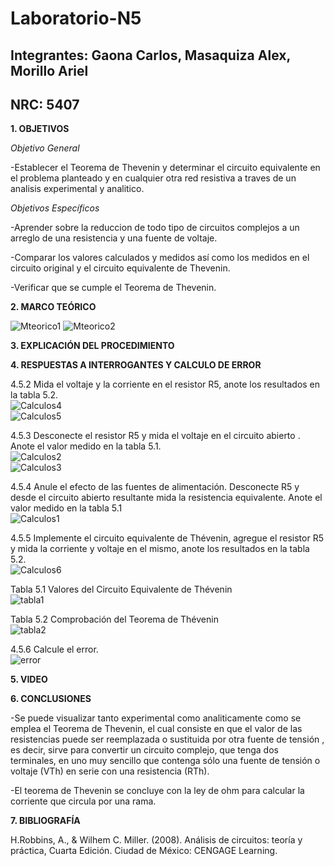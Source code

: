 # Laboratorio-N5
## Integrantes: Gaona Carlos, Masaquiza Alex, Morillo Ariel
## NRC: 5407

**1. OBJETIVOS**

_Objetivo General_

-Establecer el Teorema de Thevenin y determinar el circuito equivalente en el problema planteado y en cualquier otra red resistiva a traves de un analisis experimental y analitico.

_Objetivos Específicos_

-Aprender sobre la reduccion de todo tipo de circuitos complejos a un arreglo de una resistencia y una fuente de voltaje.

-Comparar los valores calculados y medidos así como los medidos en el circuito original y el circuito equivalente de Thevenin. 

-Verificar que se cumple el Teorema de Thevenin.

**2. MARCO TEÓRICO**

![Mteorico1]( https://github.com/AlexMP98/Laboratorio-N5/blob/main/Imagenes/Mteorico%20L5.PNG)
![Mteorico2]( https://github.com/AlexMP98/Laboratorio-N5/blob/main/Imagenes/Mteorico%20L5%202.PNG)

**3. EXPLICACIÓN DEL PROCEDIMIENTO**


**4. RESPUESTAS A INTERROGANTES Y CALCULO DE ERROR**          

4.5.2 Mida el voltaje  y la corriente en el resistor R5, anote los resultados en la tabla  5.2.           
![Calculos4]( https://github.com/AlexMP98/Laboratorio-N5/blob/main/Imagenes/Calculos4.png)       
![Calculos5]( https://github.com/AlexMP98/Laboratorio-N5/blob/main/Imagenes/Calculos5.png)      

4.5.3 Desconecte el resistor R5 y mida el voltaje  en el circuito abierto . Anote el valor medido en la tabla 5.1.               
![Calculos2]( https://github.com/AlexMP98/Laboratorio-N5/blob/main/Imagenes/Calculos2.png)       
![Calculos3]( https://github.com/AlexMP98/Laboratorio-N5/blob/main/Imagenes/Calculos3.png)          

4.5.4 Anule el efecto de las fuentes de alimentación. Desconecte R5 y desde el circuito abierto resultante mida la resistencia equivalente. Anote el valor medido en la tabla 5.1            
![Calculos1]( https://github.com/AlexMP98/Laboratorio-N5/blob/main/Imagenes/Calculos1.png)                   

4.5.5 Implemente el circuito equivalente de Thévenin, agregue el resistor R5 y mida la corriente y voltaje en el mismo, anote los resultados en la tabla 5.2.         
![Calculos6]( https://github.com/AlexMP98/Laboratorio-N5/blob/main/Imagenes/Calculos6.png)      

Tabla 5.1 Valores del Circuito Equivalente de Thévenin        
![tabla1]( https://github.com/AlexMP98/Laboratorio-N5/blob/main/Imagenes/tabla1.png)         

Tabla 5.2 Comprobación del Teorema de Thévenin           
![tabla2]( https://github.com/AlexMP98/Laboratorio-N5/blob/main/Imagenes/tabla2.png)         

4.5.6 Calcule el error.      
![error]( https://github.com/AlexMP98/Laboratorio-N5/blob/main/Imagenes/error.png)        


**5. VIDEO**


**6. CONCLUSIONES**

-Se puede visualizar tanto experimental como analiticamente como se emplea el Teorema de Thevenin, el cual consiste en que el valor de las resistencias puede ser reemplazada o sustituida por otra fuente de tensión , es decir, sirve para convertir un circuito complejo, que tenga dos terminales, en uno muy sencillo que contenga sólo una fuente de tensión o voltaje (VTh) en serie con una resistencia (RTh).

-El teorema de Thevenin se concluye con la ley de ohm para calcular la corriente que circula por una rama.

**7. BIBLIOGRAFÍA**

H.Robbins, A., & Wilhem C. Miller. (2008). Análisis de circuitos: teoría y práctica, Cuarta Edición. Ciudad de México: CENGAGE Learning.



